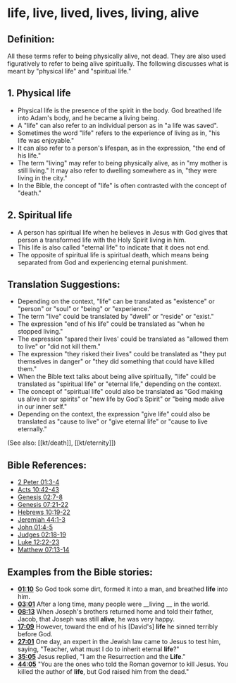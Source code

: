 # life, live, lived, lives, living, alive #

## Definition: ##

All these terms refer to being physically alive, not dead. They are also used figuratively to refer to being alive spiritually. The following discusses what is meant by "physical life" and "spiritual life."

## 1. Physical life ####

* Physical life is the presence of the spirit in the body. God breathed life into Adam's body, and he became a living being.
* A "life" can also refer to an individual person as in "a life was saved".
* Sometimes the word "life" refers to the experience of living as in, "his life was enjoyable."
* It can also refer to a person's lifespan, as in the expression, "the end of his life."
* The term "living" may refer to being physically alive, as in "my mother is still living." It may also refer to dwelling somewhere as in, "they were living in the city."
* In the Bible, the concept of "life" is often contrasted with the concept of "death."

## 2. Spiritual life ####

* A person has spiritual life when he believes in Jesus with God gives that person a transformed life with the Holy Spirit living in him.
* This life is also called "eternal life" to indicate that it does not end.
* The opposite of spiritual life is spiritual death, which means being separated from God and experiencing eternal punishment.

## Translation Suggestions: ##

* Depending on the context, "life" can be translated as "existence" or "person" or "soul" or "being" or "experience."
* The term "live" could be translated by "dwell" or "reside" or "exist."
* The expression "end of his life" could be translated as "when he stopped living."
* The expression "spared their lives' could be translated as "allowed them to live" or "did not kill them."
* The expression "they risked their lives" could be translated as "they put themselves in danger" or "they did something that could have killed them." 
* When the Bible text talks about being alive spiritually, "life" could be translated as "spiritual life" or "eternal life," depending on the context.
* The concept of "spiritual life" could also be translated as "God making us alive in our spirits" or "new life by God's Spirit" or "being made alive in our inner self."
* Depending on the context, the expression "give life" could also be translated as "cause to live" or "give eternal life" or "cause to live eternally."

(See also: [[kt/death]], [[kt/eternity]])

## Bible References: ##

* [2 Peter 01:3-4](en/tn/2pe/help/01/03)
* [Acts 10:42-43](en/tn/act/help/10/42)
* [Genesis 02:7-8](en/tn/gen/help/02/07)
* [Genesis 07:21-22](en/tn/gen/help/07/21)
* [Hebrews 10:19-22](en/tn/heb/help/10/19)
* [Jeremiah 44:1-3](en/tn/jer/help/44/01)
* [John 01:4-5](en/tn/jhn/help/01/04)
* [Judges 02:18-19](en/tn/jdg/help/02/18)
* [Luke 12:22-23](en/tn/luk/help/12/22)
* [Matthew 07:13-14](en/tn/mat/help/07/13)

## Examples from the Bible stories: ##

* __[01:10](en/tn/obs/help/01/10)__ So God took some dirt, formed it into a man, and breathed __life__  into him.
* __[03:01](en/tn/obs/help/03/01)__ After a long time, many people were __living __  in the world.
* __[08:13](en/tn/obs/help/08/13)__ When Joseph's brothers returned home and told their father, Jacob, that Joseph was still __alive__, he was very happy.
* __[17:09](en/tn/obs/help/17/09)__ However, toward the end of his [David's] __life__  he sinned terribly before God.
* __[27:01](en/tn/obs/help/27/01)__ One day, an expert in the Jewish law came to Jesus to test him, saying, "Teacher, what must I do to inherit eternal __life__?"
* __[35:05](en/tn/obs/help/35/05)__ Jesus replied, "I am the Resurrection and the __Life__."
* __[44:05](en/tn/obs/help/44/05)__ "You are the ones who told the Roman governor to kill Jesus. You killed the author of __life__, but God raised him from the dead."